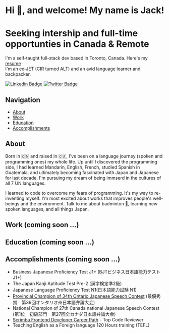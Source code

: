 <h1 align="center">Hi 👋, and welcome! My name is Jack!</h1>


# Seeking intership and full-time opportunties in Canada & Remote
I'm a self-taught full-stack dev based in Toronto, Canada. Here's my [resume](https://www.linkedin.com/in/jackli0707/overlay/1635529962323/single-media-viewer/?profileId=ACoAACM7NV8BVHKoxqMZcQX1Z-gIPc8aqap2Te8) </br> 
I'm an ex-JET (CIR turned ALT) and an avid language learner and backpacker. </br>


[![Linkedin Badge](https://img.shields.io/badge/LinkedIn-blue?style=flat&logo=linkedin&labelColor=blue&link=https://www.linkedin.com/in/jackli0707/)](https://www.linkedin.com/in/jackli0707/)
[![Twitter Badge](https://img.shields.io/badge/-Twitter-1ca0f1?style=flat&labelColor=1ca0f1&logo=twitter&logoColor=white&link=https://https://twitter.com/li_jack0707)](https://twitter.com/li_jack0707) 

## Navigation
- [About](#about)
- [Work](#work)
- [Education](#education)
- [Accomplishments](#accomplishments)


## About
Born in 🇨🇳 and raised in 🇨🇦, I've been on a language journey (spoken and programming ones) my whole life. Up until I discovered the programming side, I had learned  Mandarin, English, French, studied Spanish in Guatemala, and ultimately becoming fascinated with Japan and Japanese for last decade. I'm pursuing my dream of being immserd in the cultures of all 7 UN languages.

I learned to code to overcome my fears of programming. It's my way to re-inventing myself.
I'm most excited about works that improves people's well-beings and the environment.
Talk to me about badminton 🏸, learning new spoken languages, and all things Japan. </br>


## Work (coming soon ...)


## Education (coming soon ...)


## Accomplishments (coming soon ...)
- Business Japanese Proficiency Test J1+ (BJTビジネス日本語能力テスト J1+)
- The Japan Kanji Aptitude Test Pre-2 (漢字検定準2級)
- Japanese Language Proficiency Test N1(日本語能力試験 N1)
- [Provincial Champion of 34th Ontario Japanese Speech Contest](https://www.youtube.com/watch?v=tGrz8yKtzIw&list=PLHWuZ9otK00L59a0i8ZrWc8PzMDNEd47G) (最優秀賞　第39回オンタリオ州日本語弁論大会)
- National Champion of 27th Canada national Japanese Speech Contest (第1位　初級部門　第27回全カナダ日本語弁論大会)
- [Scrimba Frontend Developer Career Path](https://scrimba.com/certificate/uw2yNGt3/gfrontend) - Top Code Reviewer
- Teaching English as a Foreign language 120 Hours training (TEFL) 

